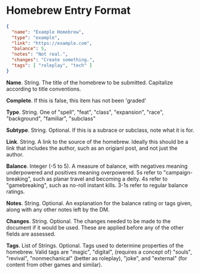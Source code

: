 # Homebrew Entry Format

```json
{
  "name": "Example Homebrew",
  "type": "example",
  "link": "https://example.com",
  "balance": 5,
  "notes": "Not real.",
  "changes": "Create something.",
  "tags": [ "roleplay", "tech" ]
}
```

**Name**. String. The title of the homebrew to be submitted. Capitalize according to title conventions.

**Complete**. If this is false, this item has not been 'graded'

**Type**. String. One of "spell", "feat", "class", "expansion", "race", "background", "familiar", "subclass"

**Subtype**. String. Optional. If this is a subrace or subclass, note what it is for.

**Link**. String. A link to the source of the homebrew. Ideally this should be a link that includes the author, such as an origianl post, and not just the author.

**Balance**. Integer (-5 to 5). A measure of balance, with negatives meaning underpowered and positives meaning overpowered. 5s refer to "campaign-breaking", such as planar travel and becoming a deity. 4s refer to "gamebreaking", such as no-roll instant kills. 3-1s refer to regular balance ratings.

**Notes**. String. Optional. An explanation for the balance rating or tags given, along with any other notes left by the DM.

**Changes**. String. Optional. The changes needed to be made to the document if it would be used. These are applied before any of the other fields are assessed.

**Tags**. List of Strings. Optional. Tags used to determine properties of the homebrew. Valid tags are "magic", "digital", (requires a concept of) "souls", "revival", "nonmechanical" (better as roleplay), "joke", and "external" (for content from other games and similar).
